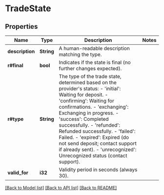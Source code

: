 # TradeState

## Properties

Name | Type | Description | Notes
------------ | ------------- | ------------- | -------------
**description** | **String** | A human-readable description matching the type. | 
**r#final** | **bool** | Indicates if the state is final (no further changes expected). | 
**r#type** | **String** | The type of the trade state, determined based on the provider's status: - 'initial': Waiting for deposit. - 'confirming': Waiting for confirmations. - 'exchanging': Exchanging in progress. - 'success': Completed successfully. - 'refunded': Refunded successfully. - 'failed': Failed. - 'expired': Expired (do not send deposit; contact support if already sent). - 'unrecognized': Unrecognized status (contact support).  | 
**valid_for** | **i32** | Validity period in seconds (always 30). | 

[[Back to Model list]](../README.md#documentation-for-models) [[Back to API list]](../README.md#documentation-for-api-endpoints) [[Back to README]](../README.md)


